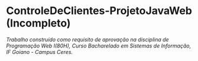# ControleDeClientes-ProjetoJavaWeb (Incompleto)

_Trabalho construído como requisito de aprovação na disciplina de Programação Web I(80H), Curso Bacharelado em Sistemas de Informação, IF Goiano - Campus Ceres._
